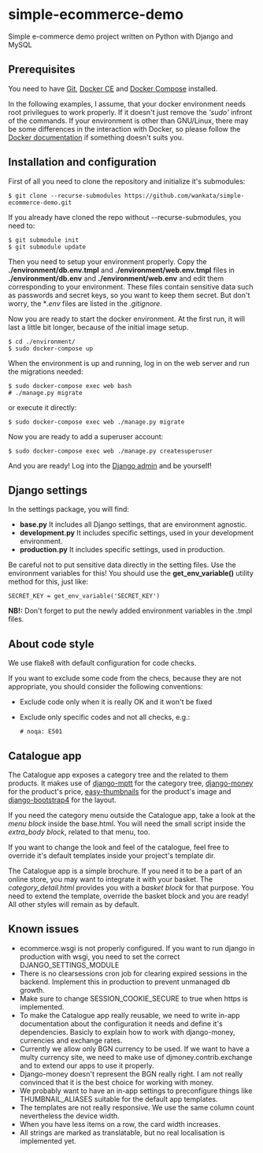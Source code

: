 simple-ecommerce-demo
=====================

Simple e-commerce demo project written on Python with Django and MySQL

Prerequisites
------------------------------

You need to have [Git](https://git-scm.com/), [Docker CE](https://docs.docker.com/install/ "Install Docker CE") and [Docker
Compose](https://docs.docker.com/compose/install/ "Install Docker Compose") installed.

In the following examples, I assume, that your docker environment needs root privilegues to work properly. If it doesn't
just remove the *'sudo'* infront of the commands. If your environment is other than GNU/Linux, there may be some
differences in the interaction with Docker, so please follow the [Docker documentation](https://docs.docker.com/) if
something doesn't suits you.

Installation and configuration
------------------------------

First of all you need to clone the repository and initialize it's submodules:

    $ git clone --recurse-submodules https://github.com/wankata/simple-ecommerce-demo.git

If you already have cloned the repo without --recurse-submodules, you need to:

    $ git submodule init
    $ git submodule update

Then you need to setup your environment properly. Copy the **./environment/db.env.tmpl** and **./environment/web.env.tmpl** files in **./environment/db.env** and
**./environment/web.env** and edit them corresponding to your environment. These files contain sensitive data such as passwords and
secret keys, so you want to keep them secret. But don't worry, the **.env* files are listed in the *.gitignore*.

Now you are ready to start the docker environment. At the first run, it will last a little bit longer, because of the
initial image setup.

    $ cd ./environment/
    $ sudo docker-compose up

When the environment is up and running, log in on the web server and run the migrations needed:

    $ sudo docker-compose exec web bash
    # ./manage.py migrate

or execute it directly:

    $ sudo docker-compose exec web ./manage.py migrate

Now you are ready to add a superuser account:

    $ sudo docker-compose exec web ./manage.py createsuperuser

And you are ready! Log into the [Django admin](http://127.0.0.1:8000/admin/) and be yourself!

Django settings
---------------

In the settings package, you will find:
  * **base.py**
  It includes all Django settings, that are environment agnostic.
  * **development.py**
  It includes specific settings, used in your development environment.
  * **production.py**
  It includes specific settings, used in production.

Be careful not to put sensitive data directly in the setting files. Use the environment variables for this!
You should use the **get_env_variable()** utility method for this, just like:

    SECRET_KEY = get_env_variable('SECRET_KEY')

**NB!:** Don't forget to put the newly added environment variables in the .tmpl files.

About code style
----------------

We use flake8 with default configuration for code checks.

If you want to exclude some code from the checs, because they are not appropriate, you should consider the following
conventions:
  * Exclude code only when it is really OK and it won't be fixed
  * Exclude only specific codes and not all checks, e.g.:

        # noqa: E501

Catalogue app
----------------

The Catalogue app exposes a category tree and the related to them products. It makes use of
[django-mptt](https://github.com/django-mptt/django-mptt) for the category tree,
[django-money](https://github.com/django-money/django-money) for the product's price,
[easy-thumbnails](https://github.com/SmileyChris/easy-thumbnails) for the product's image and
[django-bootstrap4](https://github.com/zostera/django-bootstrap4) for the layout.

If you need the category menu outside the Catalogue app, take a look at the *menu block* inside the base.html. You will
need the small script inside the *extra_body block*, related to that menu, too.

If you want to change the look and feel of the catalogue, feel free to override it's default templates inside your
project's template dir.

The Catalogue app is a simple brochure. If you need it to be a part of an online store, you may want to integrate it
with your basket. The *category_detail.html* provides you with a *basket block* for that purpose. You need to extend the
template, override the basket block and you are ready! All other styles will remain as by default.

Known issues
------------
  * ecommerce.wsgi is not properly configured. If you want to run django in production with wsgi, you need to set the
    correct DJANGO_SETTINGS_MODULE
  * There is no clearsessions cron job for clearing expired sessions in the backend. Implement this in production to
    prevent unmanaged db growth.
  * Make sure to change SESSION_COOKIE_SECURE to true when https is implemented.
  * To make the Catalogue app really reusable, we need to write in-app documentation about the configuration it needs
    and define it's dependencies. Basicly to explain how to work with django-money, currencies and exchange rates.
  * Currently we allow only BGN currency to be used. If we want to have a multy currency site, we need to make use of
    djmoney.contrib.exchange and to extend our apps to use it properly.
  * Django-money doesn't represent the BGN really right. I am not really convinced that it is the best choice for
    working with money.
  * We probably want to have an in-app settings to preconfigure things like THUMBNAIL_ALIASES suitable for the default
    app templates.
  * The templates are not really responsive. We use the same column count nevertheless the device width.
  * When you have less items on a row, the card width increases.
  * All strings are marked as translatable, but no real localisation is implemented yet.
